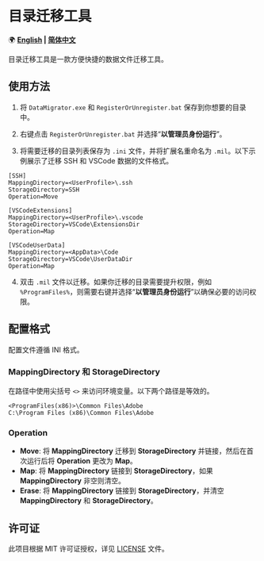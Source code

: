 # 目录迁移工具

🌍 **[English](README.md) | [简体中文](README-CN.md)**

目录迁移工具是一款方便快捷的数据文件迁移工具。

## 使用方法

1. 将 `DataMigrator.exe` 和 `RegisterOrUnregister.bat` 保存到你想要的目录中。

2. 右键点击 `RegisterOrUnregister.bat` 并选择“**以管理员身份运行**”。

3. 将需要迁移的目录列表保存为 `.ini` 文件，并将扩展名重命名为 `.mil`。以下示例展示了迁移 SSH 和 VSCode 数据的文件格式。

```
[SSH]
MappingDirectory=<UserProfile>\.ssh
StorageDirectory=SSH
Operation=Move

[VSCodeExtensions]
MappingDirectory=<UserProfile>\.vscode
StorageDirectory=VSCode\ExtensionsDir
Operation=Map

[VSCodeUserData]
MappingDirectory=<AppData>\Code
StorageDirectory=VSCode\UserDataDir
Operation=Map
```

4. 双击 `.mil` 文件以迁移。如果你迁移的目录需要提升权限，例如 `%ProgramFiles%`，则需要右键并选择“**以管理员身份运行**”以确保必要的访问权限。

## 配置格式

配置文件遵循 INI 格式。

### MappingDirectory 和 StorageDirectory

在路径中使用尖括号 `<>` 来访问环境变量。以下两个路径是等效的。

```
<ProgramFiles(x86)>\Common Files\Adobe
C:\Program Files (x86)\Common Files\Adobe
```

### Operation

- **Move**: 将 **MappingDirectory** 迁移到 **StorageDirectory** 并链接，然后在首次运行后将 **Operation** 更改为 **Map**。
- **Map**: 将 **MappingDirectory** 链接到 **StorageDirectory**，如果 **MappingDirectory** 非空则清空。
- **Erase**: 将 **MappingDirectory** 链接到 **StorageDirectory**，并清空 **MappingDirectory** 和 **StorageDirectory**。

## 许可证

此项目根据 MIT 许可证授权，详见 [LICENSE](LICENSE.md) 文件。
